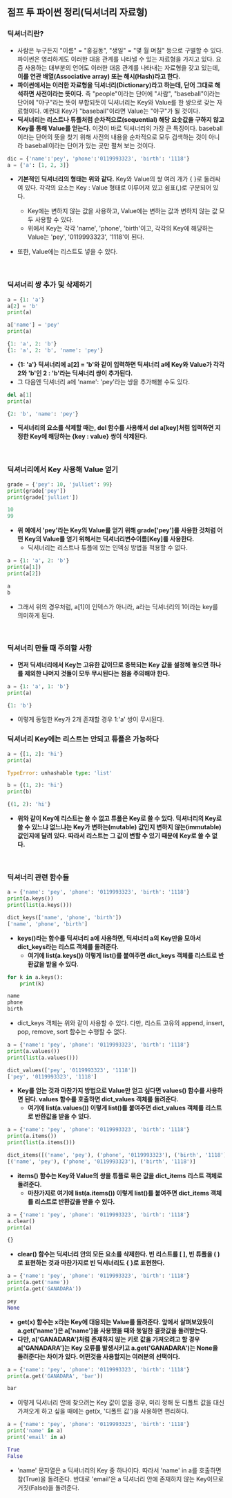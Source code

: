 ## 점프 투 파이썬 정리(딕셔너리 자료형)

### 딕셔너리란?
- 사람은 누구든지 "이름" = "홍길동", "생일" = "몇 월 며칠" 등으로 구별할 수 있다. 파이썬은 영리하게도 이러한 대응 관계를 나타낼 수 있는 자료형을 가지고 있다. 요즘 사용하는 대부분의 언어도 이러한 대응 관계를 나타내는 자료형을 갖고 있는데, **이를 연관 배열(Associative array) 또는 해시(Hash)라고 한다.**
- **파이썬에서는 이러한 자료형을 딕셔너리(Dictionary)라고 하는데, 단어 그대로 해석하면 사전이라는 뜻이다.** 즉 "people"이라는 단어에 "사람", "baseball"이라는 단어에 "야구"라는 뜻이 부합되듯이 딕셔너리는 Key와 Value를 한 쌍으로 갖는 자료형이다. 예컨대 Key가 "baseball"이라면 Value는 "야구"가 될 것이다.
- **딕셔너리는 리스트나 튜플처럼 순차적으로(sequential) 해당 요솟값을 구하지 않고 Key를 통해 Value를 얻는다.** 이것이 바로 딕셔너리의 가장 큰 특징이다. baseball이라는 단어의 뜻을 찾기 위해 사전의 내용을 순차적으로 모두 검색하는 것이 아니라 baseball이라는 단어가 있는 곳만 펼쳐 보는 것이다.

```python
dic = {'name':'pey', 'phone':'0119993323', 'birth': '1118'}
a = {'a': [1, 2, 3]}
```

- **기본적인 딕셔너리의 형태는 위와 같다.** Key와 Value의 쌍 여러 개가 { }로 둘러싸여 있다. 각각의 요소는 Key : Value 형태로 이루어져 있고 쉼표(,)로 구분되어 있다.
  - Key에는 변하지 않는 값을 사용하고, Value에는 변하는 값과 변하지 않는 값 모두 사용할 수 있다.
  - 위에서 Key는 각각 'name', 'phone', 'birth'이고, 각각의 Key에 해당하는 Value는 'pey', '0119993323', '1118'이 된다. 

- 또한, Value에는 리스트도 넣을 수 있다.

<br>

### 딕셔너리 쌍 추가 및 삭제하기

```python
a = {1: 'a'}
a[2] = 'b'
print(a)

a['name'] = 'pey'
print(a)

{1: 'a', 2: 'b'}
{1: 'a', 2: 'b', 'name': 'pey'}
```

- **{1: 'a'} 딕셔너리에 a[2] = 'b'와 같이 입력하면 딕셔너리 a에 Key와 Value가 각각 2와 'b'인 2 : 'b'라는 딕셔너리 쌍이 추가된다.**
- 그 다음엔 딕셔너리 a에 'name': 'pey'라는 쌍을 추가해볼 수도 있다.

```python
del a[1]
print(a)

{2: 'b', 'name': 'pey'}
```

- **딕셔너리의 요소를 삭제할 때는, del 함수를 사용해서 del a[key]처럼 입력하면 지정한 Key에 해당하는 {key : value} 쌍이 삭제된다.**

<br>

### 딕셔너리에서 Key 사용해 Value 얻기

```python
grade = {'pey': 10, 'julliet': 99}
print(grade['pey'])
print(grade['julliet'])

10
99
```

- **위 예에서 'pey'라는 Key의 Value를 얻기 위해 grade['pey']를 사용한 것처럼 어떤 Key의 Value를 얻기 위해서는 딕셔너리변수이름[Key]를 사용한다.**
  - 딕셔너리는 리스트나 튜플에 있는 인덱싱 방법을 적용할 수 없다. 

```python
a = {1: 'a', 2: 'b'}
print(a[1])
print(a[2])

a
b
```

- 그래서 위의 경우처럼, a[1]이 인덱스가 아니라, a라는 딕셔너리의 1이라는 key를 의미하게 된다.

<br>

### 딕셔너리 만들 때 주의할 사항
- **먼저 딕셔너리에서 Key는 고유한 값이므로 중복되는 Key 값을 설정해 놓으면 하나를 제외한 나머지 것들이 모두 무시된다는 점을 주의해야 한다.**

```python
a = {1: 'a', 1: 'b'}
print(a)

{1: 'b'}
```

- 이렇게 동일한 Key가 2개 존재할 경우 1:'a' 쌍이 무시된다.


### 딕셔너리 Key에는 리스트는 안되고 튜플은 가능하다

```python
a = {[1, 2]: 'hi'}
print(a)

TypeError: unhashable type: 'list'
```

```python
b = {(1, 2): 'hi'}
print(b)

{(1, 2): 'hi'}
```

- **위와 같이 Key에 리스트는 쓸 수 없고 튜플은 Key로 쓸 수 있다. 딕셔너리의 Key로 쓸 수 있느냐 없느냐는 Key가 변하는(mutable) 값인지 변하지 않는(immutable) 값인지에 달려 있다. 따라서 리스트는 그 값이 변할 수 있기 때문에 Key로 쓸 수 없다.**

<br>

### 딕셔너리 관련 함수들

```python
a = {'name': 'pey', 'phone': '0119993323', 'birth': '1118'}
print(a.keys())
print(list(a.keys()))

dict_keys(['name', 'phone', 'birth'])
['name', 'phone', 'birth']
```

- **keys()라는 함수를 딕셔너리 a에 사용하면, 딕셔너리 a의 Key만을 모아서 dict_keys라는 리스트 객체를 돌려준다.**
  - **여기에 list(a.keys()) 이렇게 list()를 붙여주면 dict_keys 객체를 리스트로 반환값을 받을 수 있다.**

```python
for k in a.keys():
    print(k)

name
phone
birth
```

- dict_keys 객체는 위와 같이 사용할 수 있다. 다만, 리스트 고유의 append, insert, pop, remove, sort 함수는 수행할 수 없다.


```python
a = {'name': 'pey', 'phone': '0119993323', 'birth': '1118'}
print(a.values())
print(list(a.values()))

dict_values(['pey', '0119993323', '1118'])
['pey', '0119993323', '1118']
```

- **Key를 얻는 것과 마찬가지 방법으로 Value만 얻고 싶다면 values() 함수를 사용하면 된다. values 함수를 호출하면 dict_values 객체를 돌려준다.**
  - **여기에 list(a.values()) 이렇게 list()를 붙여주면 dict_values 객체를 리스트로 반환값을 받을 수 있다.**


```python
a = {'name': 'pey', 'phone': '0119993323', 'birth': '1118'}
print(a.items())
print(list(a.items()))

dict_items([('name', 'pey'), ('phone', '0119993323'), ('birth', '1118')])
[('name', 'pey'), ('phone', '0119993323'), ('birth', '1118')]
```

- **items() 함수는 Key와 Value의 쌍을 튜플로 묶은 값을 dict_items 리스트 객체로 돌려준다.**
  - **마찬가지로 여기에 list(a.items()) 이렇게 list()를 붙여주면 dict_items 객체를 리스트로 반환값을 받을 수 있다.**


```python
a = {'name': 'pey', 'phone': '0119993323', 'birth': '1118'}
a.clear()
print(a)

{}
```

- **clear() 함수는 딕셔너리 안의 모든 요소를 삭제한다. 빈 리스트를 [ ], 빈 튜플을 ( )로 표현하는 것과 마찬가지로 빈 딕셔너리도 { }로 표현한다.**

```python
a = {'name': 'pey', 'phone': '0119993323', 'birth': '1118'}
print(a.get('name'))
print(a.get('GANADARA'))

pey
None
```

- **get(x) 함수는 x라는 Key에 대응되는 Value를 돌려준다. 앞에서 살펴보았듯이 a.get('name')은 a['name']을 사용했을 때와 동일한 결괏값을 돌려받는다.**
- **다만, a['GANADARA']처럼 존재하지 않는 키로 값을 가져오려고 할 경우 a['GANADARA']는 Key 오류를 발생시키고 a.get('GANADARA')는 None을 돌려준다는 차이가 있다. 어떤것을 사용할지는 여러분의 선택이다.**


```python
a = {'name': 'pey', 'phone': '0119993323', 'birth': '1118'}
print(a.get('GANADARA', 'bar'))

bar
```

- 이렇게 딕셔너리 안에 찾으려는 Key 값이 없을 경우, 미리 정해 둔 디폴트 값을 대신 가져오게 하고 싶을 때에는 get(x, '디폴트 값')을 사용하면 편리하다.

```python
a = {'name': 'pey', 'phone': '0119993323', 'birth': '1118'}
print('name' in a)
print('email' in a)

True
False
```

- 'name' 문자열은 a 딕셔너리의 Key 중 하나이다. 따라서 'name' in a를 호출하면 참(True)을 돌려준다. 반대로 'email'은 a 딕셔너리 안에 존재하지 않는 Key이므로 거짓(False)을 돌려준다.
